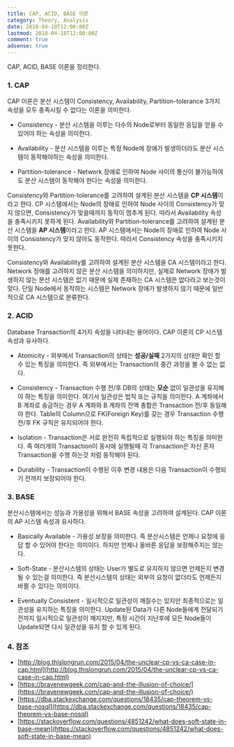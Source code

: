 ```yaml
---
title: CAP, ACID, BASE 이론
category: Theory, Analysis
date: 2018-04-18T12:00:00Z
lastmod: 2018-04-18T12:00:00Z
comment: true
adsense: true
---
```


CAP, ACID, BASE 이론을 정리한다.

### 1. CAP

CAP 이론은 분산 시스템이 Consistency, Availability, Partition-tolerance 3가지 속성을 모두 충족시킬 수 없다는 이론을 의미한다.

* Consistency - 분산 시스템을 이루는 다수의 Node로부터 동일한 응답을 얻을 수 있어야 하는 속성을 의미한다.

* Availability - 분산 시스템을 이루는 특정 Node에 장애가 발생하더라도 분산 시스템이 동작해야하는 속성을 의미한다.

* Partition-tolerance - Network 장애로 인하여 Node 사이의 통신이 불가능하여도 분산 시스템이 동작해야 한다는 속성을 의미한다.

Consistency와 Partition-tolerance를 고려하여 설계된 분산 시스템을 **CP 시스템**이라고 한다. CP 시스템에서는 Node의 장애로 인하여 Node 사이의 Consistency가 맞지 않으면, Consistency가 맞을때까지 동작이 멈추게 된다. 따라서 Availability 속성을 충족시키지 못하게 된다. Availability와 Partition-tolerance를 고려하여 설계된 분산 시스템을 **AP 시스템**이라고 한다. AP 시스템에서는 Node의 장애로 인하여 Node 사이의 Consistency가 맞지 않아도 동작한다. 따라서 Consistency 속성을 충족시키지 못한다.

Consistency와 Availability를 고려하여 설계된 분산 시스템을 CA 시스템이라고 한다. Network 장애를 고려하지 않은 분산 시스템을 의미하지만, 실제로 Network 장애가 발생하지 않는 분산 시스템은 없기 때문에 실제 존재하는 CA 시스템은 없다라고 보는것이 맞다. 단일 Node에서 동작하는 시스템은 Network 장애가 발생하지 않기 때문에 일반적으로 CA 시스템으로 분류한다.

### 2. ACID

Database Transaction의 4가지 속성을 나타내는 용어이다. CAP 이론의 CP 시스템 속성과 유사하다.

* Atomicity - 외부에서 Transaction의 상태는 **성공/실패** 2가지의 상태만 확인 할 수 있는 특징을 의미한다. 즉 외부에서는 Transaction의 중간 과정을 볼 수 없는 없다.

* Consistency - Transaction 수행 전/후 DB의 상태는 **모순** 없이 일관성을 유지해야 하는 특징을 의미한다. 여기서 일관성은 법칙 또는 규칙을 의미한다. A 계좌에서 B 계좌로 송금하는 경우 A 계좌와 B 계좌의 잔액 총합은 Transaction 전/후 동일해야 한다. Table의 Column으로 FK(Foreign Key)를 갖는 경우 Transaction 수행 전/후 FK 규칙은 유지되어야 한다.

* Isolation - Transaction은 서로 완전히 독립적으로 실행되야 하는 특징을 의미한다. 즉 여러개의 Transaction이 동시에 실행될때 각 Transaction은 자신 혼자 Transaction을 수행 하는것 처럼 동작해야 된다.

* Durability - Transaction이 수행된 이후 변경 내용은 다음 Transaction이 수행되기 전까지 보장되어야 한다.

### 3. BASE

분산시스템에서는 성능과 가용성을 위해서 BASE 속성을 고려하여 설계된다. CAP 이론의 AP 시스템 속성과 유사하다.

* Basically Available - 가용성 보장을 의미한다. 즉 분산시스템은 언제나 요청에 응답 할 수 있어야 한다는 의미이다. 하지만 언제나 올바른 응답을 보장해주지는 않는다.

* Soft-State - 분산시스템의 상태는 User가 별도로 유지하지 않으면 언제든지 변경 될 수 있는걸 의미한다. 즉 분산시스템의 상태는 외부의 요청이 없더라도 언제든지 바뀔 수 있다는 의미이다.

* Eventually Consistent - 일시적으로 일관성이 깨질수는 있지만 최종적으로는 일관성을 유지하는 특징을 의미한다. Update된 Data가 다른 Node들에게 전달되기 전까지 일시적으로 일관성이 깨지지만, 특정 시간이 지난후에 모든 Node들이 Update되면 다시 일관성을 유지 할 수 있게 된다.

### 4. 참조

* [http://blog.thislongrun.com/2015/04/the-unclear-cp-vs-ca-case-in-cap.html](http://blog.thislongrun.com/2015/04/the-unclear-cp-vs-ca-case-in-cap.html)
* [https://bravenewgeek.com/cap-and-the-illusion-of-choice/](https://bravenewgeek.com/cap-and-the-illusion-of-choice/)
* [https://dba.stackexchange.com/questions/18435/cap-theorem-vs-base-nosql](https://dba.stackexchange.com/questions/18435/cap-theorem-vs-base-nosql)
* [https://stackoverflow.com/questions/4851242/what-does-soft-state-in-base-mean](https://stackoverflow.com/questions/4851242/what-does-soft-state-in-base-mean)
